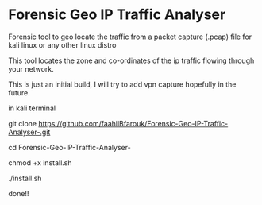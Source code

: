 # Forensic Geo IP Traffic Analyser
Forensic tool to geo locate the traffic from a packet capture (.pcap) file for kali linux or any other linux distro

This tool locates the zone and co-ordinates of the ip traffic flowing through your network.

This is just an initial build, I will try to add vpn capture hopefully in the future.

in kali terminal

git clone https://github.com/faahilBfarouk/Forensic-Geo-IP-Traffic-Analyser-.git

cd Forensic-Geo-IP-Traffic-Analyser-

chmod +x install.sh 

./install.sh

done!!
